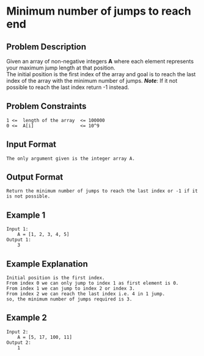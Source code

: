 # Minimum number of jumps to reach end

## Problem Description
Given an array of non-negative integers **A** where each element represents your maximum jump length at that position.
<br>The initial position is the first index of the array and goal is to reach the last index of the array with the minimum number of jumps. 
***Note***: If it not possible to reach the last index return -1 instead.  

## Problem Constraints
```
1 <=  length of the array  <= 100000
0 <=  A[i]                 <= 10^9
```

## Input Format
```
The only argument given is the integer array A.
```

## Output Format
```
Return the minimum number of jumps to reach the last index or -1 if it is not possible.
```
## Example 1
```
Input 1:
    A = [1, 2, 3, 4, 5]
Output 1:
    3
```

## Example Explanation
```
Initial position is the first index.
From index 0 we can only jump to index 1 as first element is 0.
From index 1 we can jump to index 2 or index 3.
From index 2 we can reach the last index i.e. 4 in 1 jump.
so, the minimum number of jumps required is 3.
```

## Example 2
```
Input 2:
    A = [5, 17, 100, 11]
Output 2:
    1
```
